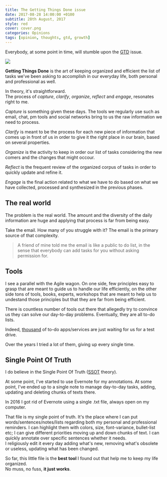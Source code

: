 ```yaml
---
title: The Getting Things Done issue
date: 2017-08-28 14:00:00 +0100
subtitle: 28th August, 2017
style: red
cover: cover.png
categories: Opinions
tags: [opinion, thoughts, gtd, growth]
---
```


Everybody, at some point in time, will stumble upon the [GTD](https://en.wikipedia.org/wiki/Getting_Things_Done) issue. 

![](/assets/posts/the-getting-things-done-issue/cover.png)

**Getting Things Done** is the art of keeping organized and efficient the list of tasks we've been asking to accomplish in our everyday life, both personal and professional as well.

In theory, it's straightforward.  
The process of *capture*, *clarify*, *organize*, *reflect* and *engage*, resonates right to me.

*Capture* is something given these days. The tools we regularly use such as email, chat, pm tools and social networks bring to us the raw information we need to process.

*Clarify* is meant to be the process for each new piece of information that comes up in front of us in order to give it the right place in our brain, based on several properties.

*Organize* is the activity to keep in order our list of tasks considering the new comers and the changes that might occour.

*Reflect* is the frequent review of the organized corpus of tasks in order to quickly update and refine it.

*Engage* is the final action related to what we have to do based on what we have collected, processed and synthesized in the previous phases.

## The real world

The problem is the real world. The amount and the diversity of the daily information are huge and applying that process is far from being easy.

Take the email. How many of you struggle with it? The email is the primary source of that complexity.

> A friend of mine told me the email is like a public to do list, in the sense that everybody can add tasks for you without asking permission for.

## Tools

I see a parallel with the Agile wagon. On one side, few principles easy to grasp that are meant to guide us to handle our life efficiently, on the other side tons of tools, books, experts, workshops that are meant to help us to undestand those principles but that they are far from being efficient.

There is countless number of tools out there that allegedly try to convince us they can solve our day-to-day problems. Eventually, they are all to-do lists. 

Indeed, [thousand](https://www.producthunt.com/search/posts?q=to%20do&all=true) of to-do apps/services are just waiting for us for a test drive. 

Over the years I tried a lot of them, giving up every single time.  

## Single Point Of Truth

I do believe in the Single Point Of Truth ([SSOT](https://en.wikipedia.org/wiki/Single_source_of_truth) theory).  

At some point, I've started to use Evernote for my annotations. At some point, I've ended up to a single note to manage day-to-day tasks, adding, updating and deleting chunks of texts there.

In 2016 I got rid of Evernote using a single .txt file, always open on my computer. 

That file is my single point of truth. It's the place where I can put words/sentences/notes/lists regarding both my personal and professional reminders. I can highlight them with colors, size, font-variance, bullet-list etc; I can give different priorities moving up and down chunks of text. I can quickly annotate over specific sentences whether it needs.  
I religiously edit it every day adding what's new, removing what's obsolete or useless, updating what has been changed.  

So far, this little file is the **best tool** I found out that help me to keep my life organized.  
No muss, no fuss, **it just works**.